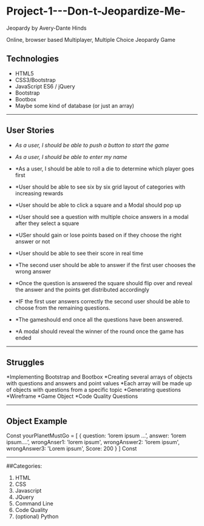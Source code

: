 # Project-1---Don-t-Jeopardize-Me-
Jeopardy by Avery-Dante Hinds

Online, browser based Multiplayer, Multiple Choice  Jeopardy Game

## Technologies
* HTML5
* CSS3/Bootstrap 
* JavaScript ES6 / jQuery
* Bootstrap
* Bootbox 
* Maybe some kind of database (or just an array) 
----
## User Stories

- *As a user, I should be able to push a button to start the game*

- *As a user, I should be able to enter my name*

- *As a user, I should be able to roll a die to determine which player goes first
- *User should be able to see six by six grid layout of categories with increasing rewards
- *User should be able to click a square and a Modal should pop up
- *User should see a question with multiple choice answers in a modal after they select a square
- *USer should gain or lose points based on if they choose the right answer or not 
- *User should be able to see their score in real time 
- *The second user should be able to answer if the first user chooses the wrong answer 
- *Once the question is answered the square should flip over and reveal the answer and the points get distributed accordingly 
- *IF the first user answers correctly the second user should be able to choose from the remaining questions.  
- *The gameshould end once all the questions have been answered.
- *A modal should reveal the winner of the round once the game has ended 

----
## Struggles 

*Implementing Bootstrap and Bootbox
*Creating several arrays of objects with questions and answers and point values
*Each array will be made up of objects with questions from a  specific topic 
*Generating questions
*Wireframe 
*Game Object
*Code Quality Questions


----
## Object Example
Const yourPlanetMustGo = [
 { 
  question: ‘lorem ipsum …’,
  answer: ‘lorem ipsum….’,
  wrongAnser1: 'lorem ipsum',
  wrongAnswer2: 'lorem ipsum',
  wrongAnswer3: 'Lorem ipsum',
  Score: 200
}
]
Const 

----
##Categories:

1. HTML
2. CSS
3. Javascript
4. JQuery
5. Command Line
6. Code Quality 
7. (optional) Python
 






